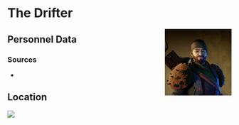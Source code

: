 # The Drifter
<img align="right" src="/images/vendors/the_drifter.png" width="150">

## Personnel Data


### Sources
*

## Location


<img src="/images/maps/the_drifter_location.jpg" width="400">

